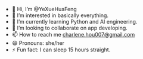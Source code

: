 - 👋 Hi, I’m @YeXueHuaFeng
- 👀 I’m interested in basically everything.
- 🌱 I’m currently learning Python and AI engineering. 
- 💞️ I’m looking to collaborate on app developing. 
- 📫 How to reach me charlene.hou007@gmail.com
- 😄 Pronouns: she/her
- ⚡ Fun fact: I can sleep 15 hours straight.

<!---
YeXueHuaFeng/YeXueHuaFeng is a ✨ special ✨ repository because its `README.md` (this file) appears on your GitHub profile.
You can click the Preview link to take a look at your changes.
--->
